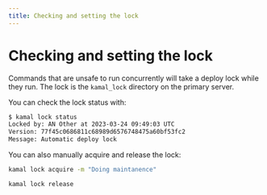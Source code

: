 ```yaml
---
title: Checking and setting the lock
---
```


# Checking and setting the lock

Commands that are unsafe to run concurrently will take a deploy lock while they run. The lock is the `kamal_lock` directory on the primary server.

You can check the lock status with:

```bash
$ kamal lock status
Locked by: AN Other at 2023-03-24 09:49:03 UTC
Version: 77f45c0686811c68989d6576748475a60bf53fc2
Message: Automatic deploy lock
```

You can also manually acquire and release the lock:

```bash
kamal lock acquire -m "Doing maintanence"
```

```bash
kamal lock release
```
